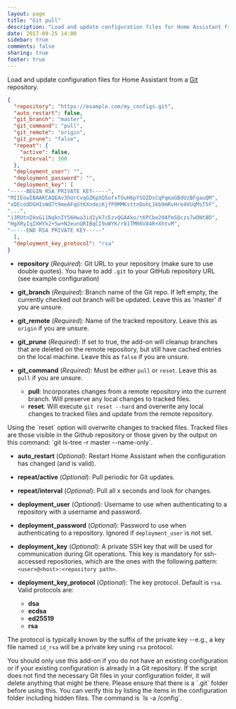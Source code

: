```yaml
---
layout: page
title: "Git pull"
description: "Load and update configuration files for Home Assistant from a GIT repository."
date: 2017-09-25 14:00
sidebar: true
comments: false
sharing: true
footer: true
---
```


Load and update configuration files for Home Assistant from a [Git](https://git-scm.com/) repository.

```json
{
  "repository": "https://example.com/my_configs.git",
  "auto_restart": false,
  "git_branch": "master",
  "git_command": "pull",
  "git_remote": "origin",
  "git_prune": "false",
  "repeat": {
    "active": false,
    "interval": 300
  },
  "deployment_user": "",
  "deployment_password": "",
  "deployment_key": [
"-----BEGIN RSA PRIVATE KEY-----",
"MIIEowIBAAKCAQEAv3hUrCvqGZKpXQ5ofxTOuH6pYSOZDsCqPqmaGBdUzBFgauQM",
"xDEcoODGHIsWd7t9meAFqUtKXndeiKjfP0MMKsttnDohL1kb9mRvHre4VUqMsT5F",
"...",
"i3RUtnIHxGi1NqknIY56Hwa3id2yk7cEzvQGAAko/t6PCbe20AfmSQczs7wDNtBD",
"HgXRyIqIXHYk2+5w+N2eunURIBqCI9uWYK/r81TMR6V84R+XhtvM",
"-----END RSA PRIVATE KEY-----"
  ],
  "deployment_key_protocol": "rsa"
}
```

- **repository** (*Required*): Git URL to your repository (make sure to use double quotes). You have to add `.git` to your GitHub repository URL (see example configuration)
- **git_branch** (*Required*): Branch name of the Git repo. If left empty, the currently checked out branch will be updated. Leave this as 'master' if you are unsure.
- **git_remote** (*Required*): Name of the tracked repository. Leave this as `origin` if you are unsure.
- **git_prune** (*Required*): If set to true, the add-on will cleanup branches that are deleted on the remote repository, but still have cached entries on the local machine. Leave this as `false` if you are unsure.
- **git_command** (*Required*): Must be either `pull` or `reset`. Leave this as `pull` if you are unsure.

  * **pull**: Incorporates changes from a remote repository into the current branch. Will preserve any local changes to tracked files.
  * **reset**: Will execute `git reset --hard` and overwrite any local changes to tracked files and update from the remote repository.

<p class='note warning'>
  Using the `reset` option will overwrite changes to tracked files. Tracked files are those visible in the Github repository or those given by the output on this command: `git ls-tree -r master --name-only`.
</p>
  
- **auto_restart** (*Optional*): Restart Home Assistant when the configuration has changed (and is valid).
- **repeat/active** (*Optional*): Pull periodic for Git updates.
- **repeat/interval** (*Optional*): Pull all x seconds and look for changes.
- **deployment_user** (*Optional*): Username to use when authenticating to a repository with a username and password.
- **deployment_password** (*Optional*): Password to use when authenticating to a repository.  Ignored if `deployment_user` is not set.
- **deployment_key** (*Optional*): A private SSH key that will be used for communication during Git operations. This key is mandatory for ssh-accessed repositories, which are the ones with the following pattern: `<user>@<host>:<repository path>`.
- **deployment_key_protocol** (*Optional*): The key protocol. Default is `rsa`. Valid protocols are:

  * **dsa**
  * **ecdsa**
  * **ed25519**
  * **rsa**
  
The protocol is typically known by the suffix of the private key --e.g., a key file named `id_rsa` will be a private key using `rsa` protocol.

<p class='note warning'>
You should only use this add-on if you do not have an existing configuration or if your existing configuration is already in a Git repository. If the script does not find the necessary Git files in your configuration folder, it will delete anything that might be there. Please ensure that there is a `.git` folder before using this. You can verify this by listing the items in the configuration folder including hidden files. The command is `ls -a /config`.
</p>
